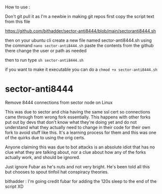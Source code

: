 How to use :

Don't git pull it as I'm a newbie in making git repos
first copy the script text from this file

https://github.com/bithadder/sector-anti8444/blob/main/sectoranti8444.sh

then on your ubuntu cli create a new file named sector-anti8444.sh
using the command `nano sector-anti8444.sh`
paste the contents from the github there
change the user or path as needed

then to run type `sh sector-anti8444.sh`

if you want to make it executable you can do a `chmod +x sector-anti8444.sh`
 

# sector-anti8444
Remove 8444 connections from sector node on Linux

This was due to sector and chia having the same ssl cert so connections came through from wrong fork essentially.  This happens with other forks put out by devs that don't know what they're doing yet and do not understand what they actually need to change in their code for their own fork to avoid stuff like this.   It's a learning process for them and this was one of the quirks due to using the orig certs.

Anyone claiming this was due to bot attacks is an absolute idiot that has no clue what they are talking about, nor a clue about how any of the forks actually work, and should be ignored.  

Just ignore Fubar as he's nuts and not very bright. He's been told all this but chooses to spout tinfoil hat conspiracy theories.  

bithadder : I'm going credit fubar for adding the 120s sleep to the end of the script XD

